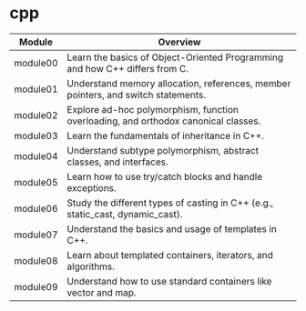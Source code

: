 # cpp
| Module   | Overview                                                                 |
|----------|--------------------------------------------------------------------------|
| module00 | Learn the basics of Object-Oriented Programming and how C++ differs from C. |
| module01 | Understand memory allocation, references, member pointers, and switch statements. |
| module02 | Explore ad-hoc polymorphism, function overloading, and orthodox canonical classes. |
| module03 | Learn the fundamentals of inheritance in C++.                            |
| module04 | Understand subtype polymorphism, abstract classes, and interfaces.       |
| module05 | Learn how to use try/catch blocks and handle exceptions.                 |
| module06 | Study the different types of casting in C++ (e.g., static_cast, dynamic_cast). |
| module07 | Understand the basics and usage of templates in C++.                     |
| module08 | Learn about templated containers, iterators, and algorithms.             |
| module09 | Understand how to use standard containers like vector and map.           |

